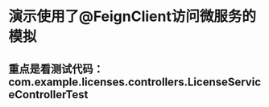 # 演示使用了@FeignClient访问微服务的模拟
## 重点是看测试代码：com.example.licenses.controllers.LicenseServiceControllerTest

